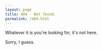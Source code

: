 ```yaml
---
layout: page
title: 404 - Not found.
permalink: /404.html
---
```


Whatever it is you're looking for, it's not here.

Sorry, I guess.
